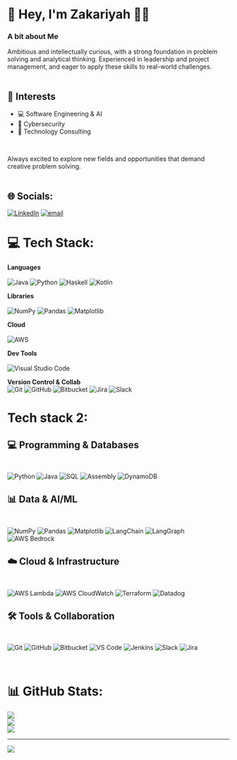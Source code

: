 # 💫 Hey, I'm Zakariyah 👋🏿
### A bit about Me <br/>

Ambitious and intellectually curious, with a strong foundation in problem solving and analytical thinking. Experienced in leadership and project management, and eager to apply these skills to real-world challenges.<br/><br/>

## 🎯 Interests

- 💻 Software Engineering & AI
- 🔐 Cybersecurity  
- 💼 Technology Consulting

 <br/>

 Always excited to explore new fields and opportunities that demand creative problem solving.<br/><br/>
 

## 🌐 Socials:
[![LinkedIn](https://img.shields.io/badge/LinkedIn-%230077B5.svg?logo=linkedin&logoColor=white)](https://linkedin.com/in/Zakariyah-Bello) [![email](https://img.shields.io/badge/Email-D14836?logo=gmail&logoColor=white)](mailto:bello.zakariyah20@gmail.com) 

# 💻 Tech Stack:

**Languages** <br/> <br/>
![Java](https://img.shields.io/badge/java-%23ED8B00.svg?style=for-the-badge&logo=openjdk&logoColor=white) ![Python](https://img.shields.io/badge/python-3670A0?style=for-the-badge&logo=python&logoColor=ffdd54) ![Haskell](https://img.shields.io/badge/Haskell-5e5086?style=for-the-badge&logo=haskell&logoColor=white) ![Kotlin](https://img.shields.io/badge/kotlin-%237F52FF.svg?style=for-the-badge&logo=kotlin&logoColor=white)

**Libraries** <br/><br/>
![NumPy](https://img.shields.io/badge/numpy-%23013243.svg?style=for-the-badge&logo=numpy&logoColor=white) ![Pandas](https://img.shields.io/badge/pandas-%23150458.svg?style=for-the-badge&logo=pandas&logoColor=white) ![Matplotlib](https://img.shields.io/badge/Matplotlib-%23ffffff.svg?style=for-the-badge&logo=Matplotlib&logoColor=black)

**Cloud** <br/><br/>
![AWS](https://img.shields.io/badge/AWS-%23FF9900.svg?style=for-the-badge&logo=amazon-aws&logoColor=white)

**Dev Tools** <br/><br/>
![Visual Studio Code](https://img.shields.io/badge/Visual%20Studio%20Code-0078d7.svg?style=for-the-badge&logo=visual-studio-code&logoColor=white)

**Version Control & Collab** <br/>
![Git](https://img.shields.io/badge/git-%23F05033.svg?style=for-the-badge&logo=git&logoColor=white) ![GitHub](https://img.shields.io/badge/github-%23121011.svg?style=for-the-badge&logo=github&logoColor=white) ![Bitbucket](https://img.shields.io/badge/bitbucket-%230047B3.svg?style=for-the-badge&logo=bitbucket&logoColor=white) ![Jira](https://img.shields.io/badge/jira-%230A0FFF.svg?style=for-the-badge&logo=jira&logoColor=white) ![Slack](https://img.shields.io/badge/Slack-4A154B?style=for-the-badge&logo=slack&logoColor=white)

# Tech stack 2: 

## 💻 Programming & Databases <br/><br/>

![Python](https://img.shields.io/badge/Python-3776AB?style=for-the-badge&logo=python&logoColor=white)
![Java](https://img.shields.io/badge/Java-007396?style=for-the-badge&logo=openjdk&logoColor=white)
![SQL](https://img.shields.io/badge/SQL-003B57?style=for-the-badge&logo=postgresql&logoColor=white)
![Assembly](https://img.shields.io/badge/Assembly-525252?style=for-the-badge&logo=assemblyscript&logoColor=white)
![DynamoDB](https://img.shields.io/badge/DynamoDB-4053D6?style=for-the-badge&logo=amazondynamodb&logoColor=white)


## 📊 Data & AI/ML <br/><br/>

![NumPy](https://img.shields.io/badge/NumPy-013243?style=for-the-badge&logo=numpy&logoColor=white)
![Pandas](https://img.shields.io/badge/Pandas-150458?style=for-the-badge&logo=pandas&logoColor=white)
![Matplotlib](https://img.shields.io/badge/Matplotlib-0C55A5?style=for-the-badge&logo=plotly&logoColor=white)
![LangChain](https://img.shields.io/badge/LangChain-2E8B57?style=for-the-badge&logo=chainlink&logoColor=white)
![LangGraph](https://img.shields.io/badge/LangGraph-008080?style=for-the-badge&logo=graph&logoColor=white)
![AWS Bedrock](https://img.shields.io/badge/AWS%20Bedrock-FF9900?style=for-the-badge&logo=amazonaws&logoColor=white)


## ☁️ Cloud & Infrastructure <br/><br/>

![AWS Lambda](https://img.shields.io/badge/AWS%20Lambda-FF9900?style=for-the-badge&logo=awslambda&logoColor=white)
![AWS CloudWatch](https://img.shields.io/badge/AWS%20CloudWatch-FF4F8B?style=for-the-badge&logo=amazoncloudwatch&logoColor=white)
![Terraform](https://img.shields.io/badge/Terraform-7B42BC?style=for-the-badge&logo=terraform&logoColor=white)
![Datadog](https://img.shields.io/badge/Datadog-632CA6?style=for-the-badge&logo=datadog&logoColor=white)


## 🛠️ Tools & Collaboration <br/><br/>

![Git](https://img.shields.io/badge/Git-F05032?style=for-the-badge&logo=git&logoColor=white)
![GitHub](https://img.shields.io/badge/GitHub-181717?style=for-the-badge&logo=github&logoColor=white)
![Bitbucket](https://img.shields.io/badge/Bitbucket-0052CC?style=for-the-badge&logo=bitbucket&logoColor=white)
![VS Code](https://img.shields.io/badge/VS%20Code-007ACC?style=for-the-badge&logo=visual-studio-code&logoColor=white)
![Jenkins](https://img.shields.io/badge/Jenkins-D24939?style=for-the-badge&logo=jenkins&logoColor=white)
![Slack](https://img.shields.io/badge/Slack-4A154B?style=for-the-badge&logo=slack&logoColor=white)
![Jira](https://img.shields.io/badge/Jira-0052CC?style=for-the-badge&logo=jira&logoColor=white)

<br/>

# 📊 GitHub Stats:
![](https://github-readme-stats.vercel.app/api?username=ZakariyahB&theme=dark&hide_border=true&include_all_commits=false&count_private=false)<br/>
![](https://nirzak-streak-stats.vercel.app/?user=ZakariyahB&theme=dark&hide_border=true)<br/>
![](https://github-readme-stats.vercel.app/api/top-langs/?username=ZakariyahB&theme=dark&hide_border=true&include_all_commits=false&count_private=false&layout=compact)

---
[![](https://visitcount.itsvg.in/api?id=ZakariyahB&icon=0&color=0)](https://visitcount.itsvg.in)

<!-- Proudly created with GPRM ( https://gprm.itsvg.in ) -->
